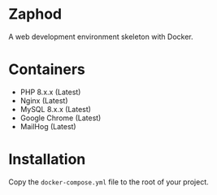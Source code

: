 # Zaphod
A web development environment skeleton with Docker.

# Containers
- PHP 8.x.x (Latest)
- Nginx (Latest)
- MySQL 8.x.x (Latest)
- Google Chrome (Latest)
- MailHog (Latest)

# Installation
Copy the `docker-compose.yml` file to the root of your project.
